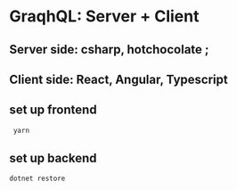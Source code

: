 # GraqhQL: Server + Client

## Server side: csharp, hotchocolate ;

## Client side: React, Angular, Typescript

## set up frontend

```bash
 yarn
```

## set up backend

```bash
dotnet restore
```

